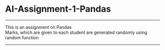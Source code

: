 # AI-Assignment-1-Pandas
**************************************************************************************************************************
This is an assignment on Pandas<br> 
Marks, which are given to each student are generated randomly using random function
**************************************************************************************************************************
